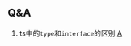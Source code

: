 ## Q&A

1. ts中的`type`和`interface`的区别 [A](/ts/basic/EverydayType.md#%E7%B1%BB%E5%9E%8B%E5%88%AB%E5%90%8D-type-aliases-%E6%8E%A5%E5%8F%A3)
